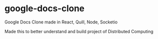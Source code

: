 # google-docs-clone

Google Docs Clone made in React, Quill, Node, Socketio

Made this to better understand and build project of Distributed Computing
